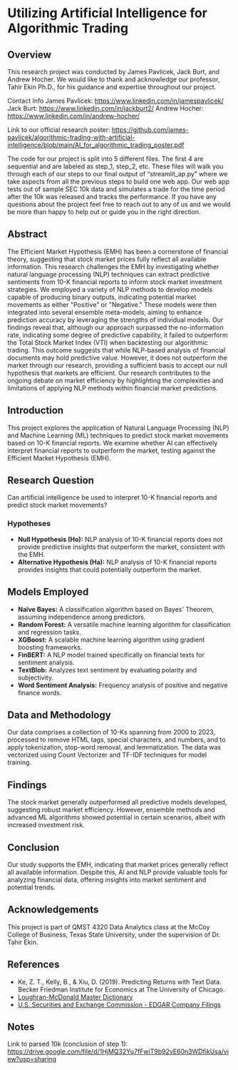# Utilizing Artificial Intelligence for Algorithmic Trading

## Overview
This research project was conducted by James Pavlicek, Jack Burt, and Andrew Hocher. We would like to thank and acknowledge our professor, Tahir Ekin Ph.D., for his guidance and expertise throughout our project.

Contact Info
James Pavlicek: https://www.linkedin.com/in/jamespavlicek/ 
Jack Burt: https://www.linkedin.com/in/jackburt2/ 
Andrew Hocher: https://www.linkedin.com/in/andrew-hocher/ 

Link to our official research poster: https://github.com/james-pavlicek/algorithmic-trading-with-artificial-intelligence/blob/main/AI_for_algorithmic_trading_poster.pdf 


The code for our project is split into 5 different files. The first 4 are sequential and are labeled as step_1, step_2, etc. These files will walk you through each of our steps to our final output of “streamlit_ap.py” where we take aspects from all the previous steps to build one web app. Our   web app tests out of sample SEC 10k data and simulates a trade for the time period after the 10k was released and tracks the performance. If you have any questions about the project feel free to reach out to any of us and we would be more than happy to help out or guide you in the right direction.


## Abstract
The Efficient Market Hypothesis (EMH) has been a cornerstone of financial theory, suggesting that stock market prices fully reflect all available information. This research challenges the EMH by investigating whether natural language processing (NLP) techniques can extract predictive sentiments from 10-K financial reports to inform stock market investment strategies. We employed a variety of NLP methods to develop models capable of producing binary outputs, indicating potential market movements as either "Positive" or "Negative." These models were then integrated into several ensemble meta-models, aiming to enhance prediction accuracy by leveraging the strengths of individual models. Our findings reveal that, although our approach surpassed the no-information rate, indicating some degree of predictive capability, it failed to outperform the Total Stock Market Index (VTI) when backtesting our algorithmic trading. This outcome suggests that while NLP-based analysis of financial documents may hold predictive value. However, it does not outperform the market through our research, providing a sufficient basis to accept our null hypothesis that markets are efficient. Our research contributes to the ongoing debate on market efficiency by highlighting the complexities and limitations of applying NLP methods within financial market predictions. 

## Introduction
This project explores the application of Natural Language Processing (NLP) and Machine Learning (ML) techniques to predict stock market movements based on 10-K financial reports. We examine whether AI can effectively interpret financial reports to outperform the market, testing against the Efficient Market Hypothesis (EMH).

## Research Question
Can artificial intelligence be used to interpret 10-K financial reports and predict stock market movements?

### Hypotheses
- **Null Hypothesis (Ho):** NLP analysis of 10-K financial reports does not provide predictive insights that outperform the market, consistent with the EMH.
- **Alternative Hypothesis (Ha):** NLP analysis of 10-K financial reports provides insights that could potentially outperform the market.

## Models Employed
- **Naïve Bayes:** A classification algorithm based on Bayes' Theorem, assuming independence among predictors.
- **Random Forest:** A versatile machine learning algorithm for classification and regression tasks.
- **XGBoost:** A scalable machine learning algorithm using gradient boosting frameworks.
- **FinBERT:** A NLP model trained specifically on financial texts for sentiment analysis.
- **TextBlob:** Analyzes text sentiment by evaluating polarity and subjectivity.
- **Word Sentiment Analysis:** Frequency analysis of positive and negative finance words.

## Data and Methodology
Our data comprises a collection of 10-Ks spanning from 2000 to 2023, processed to remove HTML tags, special characters, and numbers, and to apply tokenization, stop-word removal, and lemmatization. The data was vectorized using Count Vectorizer and TF-IDF techniques for model training.

## Findings
The stock market generally outperformed all predictive models developed, suggesting robust market efficiency. However, ensemble methods and advanced ML algorithms showed potential in certain scenarios, albeit with increased investment risk.

## Conclusion
Our study supports the EMH, indicating that market prices generally reflect all available information. Despite this, AI and NLP provide valuable tools for analyzing financial data, offering insights into market sentiment and potential trends.

## Acknowledgements
This project is part of QMST 4320 Data Analytics class at the McCoy College of Business, Texas State University, under the supervision of Dr. Tahir Ekin.

## References
- Ke, Z. T., Kelly, B., & Xiu, D. (2019). Predicting Returns with Text Data. Becker Friedman Institute for Economics at The University of Chicago.
- [Loughran-McDonald Master Dictionary](https://sraf.nd.edu/loughranmcdonald-master-dictionary/)
- [U.S. Securities and Exchange Commission - EDGAR Company Filings](https://www.sec.gov/edgar/searchedgar/companysearch.html)

## Notes
Link to parsed 10k (conclusion of step 1): https://drive.google.com/file/d/1HjMQ32Yu7fFwiT9b92vE60n3WDfikUsa/view?usp=sharing
